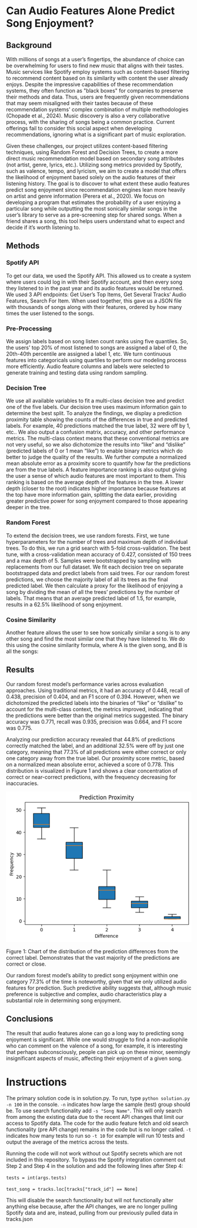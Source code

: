 # Can Audio Features Alone Predict Song Enjoyment?

## Background

With millions of songs at a user’s fingertips, the abundance of choice can be overwhelming for users to find new music that aligns with their tastes. Music services like Spotify employ systems such as content-based filtering to recommend content based on its similarity with content the user already enjoys. Despite the impressive capabilities of these recommendation systems, they often function as "black boxes" for companies to preserve their methods and data. Thus, users are frequently given recommendations that may seem misaligned with their tastes because of these recommendation systems' complex combination of multiple methodologies (Chopade et al., 2024). Music discovery is also a very collaborative process, with the sharing of songs being a common practice. Current offerings fail to consider this social aspect when developing recommendations, ignoring what is a significant part of music exploration.

Given these challenges, our project utilizes content-based filtering techniques, using Random Forest and Decision Trees, to create a more direct music recommendation model based on secondary song attributes (not artist, genre, lyrics, etc.). Utilizing song metrics provided by Spotify, such as valence, tempo, and lyricism, we aim to create a model that offers the likelihood of enjoyment based solely on the audio features of their listening history. The goal is to discover to what extent these audio features predict song enjoyment since recommendation engines lean more heavily on artist and genre information (Perera et al., 2020). We focus on developing a program that estimates the probability of a user enjoying a particular song while outputting the most sonically similar songs in the user’s library to serve as a pre-screening step for shared songs. When a friend shares a song, this tool helps users understand what to expect and decide if it’s worth listening to.

## Methods

### Spotify API

To get our data, we used the Spotify API. This allowed us to create a system where users could log in with their Spotify account, and then every song they listened to in the past year and its audio features would be returned. We used 3 API endpoints: Get User’s Top Items, Get Several Tracks’ Audio Features, Search For Item. When used together, this gave us a JSON file with thousands of songs along with their features, ordered by how many times the user listened to the songs.

### Pre-Processing

We assign labels based on song listen count ranks using five quantiles. So, the users' top 20% of most listened to songs are assigned a label of 0, the 20th-40th percentile are assigned a label 1, etc. We turn continuous features into categoricals using quartiles to perform our modeling process more efficiently. Audio feature columns and labels were selected to generate training and testing data using random sampling.

### Decision Tree 

We use all available variables to fit a multi-class decision tree and predict one of the five labels. Our decision tree uses maximum information gain to determine the best split. To analyze the findings, we display a prediction proximity table showing the counts of the differences in true and predicted labels. For example, 40 predictions matched the true label, 32 were off by 1, etc.. We also output a confusion matrix, accuracy, and other performance metrics. The multi-class context means that these conventional metrics are not very useful, so we also dichotomize the results into “like” and “dislike” (predicted labels of 0 or 1 mean “like”) to enable binary metrics which do better to judge the quality of the results. We further compute a normalized mean absolute error as a proximity score to quantify how far the predictions are from the true labels. A feature importance ranking is also output giving the user a sense of which audio features are most important to them. This ranking is based on the average depth of the features in the tree. A lower depth (closer to the root) indicates higher importance because features at the top have more information gain, splitting the data earlier, providing greater predictive power for song enjoyment compared to those appearing deeper in the tree.

### Random Forest

To extend the decision trees, we use random forests. First, we tune hyperparameters for the number of trees and maximum depth of individual trees. To do this, we run a grid search with 5-fold cross-validation. The best tune, with a cross-validation mean accuracy of 0.427, consisted of 150 trees and a max depth of 5. Samples were bootstrapped by sampling with replacements from our full dataset. We fit each decision tree on separate bootstrapped data and predict labels from said trees. For our random forest predictions, we choose the majority label of all its trees as the final predicted label. We then calculate a proxy for the likelihood of enjoying a song by dividing the mean of all the trees’ predictions by the number of labels. That means that an average predicted label of 1.5, for example, results in a 62.5% likelihood of song enjoyment.

### Cosine Similarity	

Another feature allows the user to see how sonically similar a song is to any other song and find the most similar one that they have listened to. We do this using the cosine similarity formula, where A is the given song, and B is all the songs:

## Results
Our random forest model’s performance varies across evaluation approaches. Using traditional metrics, it had an accuracy of 0.448, recall of 0.438, precision of 0.404, and an F1 score of 0.394. However, when we dichotomized the predicted labels into the binaries of “like” or “dislike” to account for the multi-class context, the metrics improved, indicating that the predictions were better than the original metrics suggested. The binary accuracy was 0.771, recall was 0.935, precision was 0.664, and F1 score was 0.775. 

Analyzing our prediction accuracy revealed that 44.8% of predictions correctly matched the label, and an additional 32.5% were off by just one category, meaning that 77.3% of all predictions were either correct or only one category away from the true label. Our proximity score metric, based on a normalized mean absolute error, achieved a score of 0.778. This distribution is visualized in Figure 1 and shows a clear concentration of correct or near-correct predictions, with the frequency decreasing for inaccuracies. 

![Chart of the prediction proximity](old_code/chart.png)

Figure 1: Chart of the distribution of the prediction differences from the correct label. Demonstrates that the vast majority of the predictions are correct or close.

Our random forest model’s ability to predict song enjoyment within one category 77.3% of the time is noteworthy, given that we only utilized audio features for prediction. Such predictive ability suggests that, although music preference is subjective and complex, audio characteristics play a substantial role in determining song enjoyment.

## Conclusions
The result that audio features alone can go a long way to predicting song enjoyment is significant. While one would struggle to find a non-audiophile who can comment on the valence of a song, for example, it is interesting that perhaps subconsciously, people can pick up on these minor, seemingly insignificant aspects of music, affecting their enjoyment of a given song. 

# Instructions
The primary solution code is in solution.py. To run, type `python solution.py -n 100` in the console. `-n` indicates how large the sample (test) group should be. To use search functionality add `-s "Song Name"`. This will only search from among the existing data due to the recent API changes that limit our access to Spotify data. The code for the audio feature fetch and old search functionality (pre API change) remains in the code but is no longer called. `-t` indicates how many tests to run so `-t 10` for example will run 10 tests and output the average of the metrics across the tests.

Running the code will not work without out Spotify secrets which are not included in this repository. To bypass the Spotify integration comment out Step 2 and Step 4 in the solution and add the following lines after Step 4:

`tests = int(args.tests)`

`test_song = tracks.loc[tracks["track_id"] == None]`

This will disable the search functionality but will not functionally alter anything else because, after the API changes, we are no longer pulling Spotify data and are, instead, pulling from our previously pulled data in tracks.json